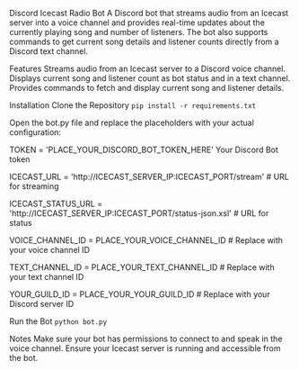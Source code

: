 Discord Icecast Radio Bot
A Discord bot that streams audio from an Icecast server into a voice channel and provides real-time updates about the currently playing song and number of listeners. 
The bot also supports commands to get current song details and listener counts directly from a Discord text channel.

Features
Streams audio from an Icecast server to a Discord voice channel.
Displays current song and listener count as bot status and in a text channel.
Provides commands to fetch and display current song and listener details.

Installation
Clone the Repository
```pip install -r requirements.txt```

Open the bot.py file and replace the placeholders with your actual configuration:

TOKEN = 'PLACE_YOUR_DISCORD_BOT_TOKEN_HERE'  Your Discord Bot token

ICECAST_URL = 'http://ICECAST_SERVER_IP:ICECAST_PORT/stream'  # URL for streaming

ICECAST_STATUS_URL = 'http://ICECAST_SERVER_IP:ICECAST_PORT/status-json.xsl'  # URL for status

VOICE_CHANNEL_ID = PLACE_YOUR_VOICE_CHANNEL_ID  # Replace with your voice channel ID

TEXT_CHANNEL_ID = PLACE_YOUR_TEXT_CHANNEL_ID  # Replace with your text channel ID

YOUR_GUILD_ID = PLACE_YOUR_YOUR_GUILD_ID    # Replace with your Discord server ID


Run the Bot
```python bot.py```

Notes
Make sure your bot has permissions to connect to and speak in the voice channel.
Ensure your Icecast server is running and accessible from the bot.
